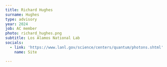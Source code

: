 ```yaml
---
title: Richard Hughes
surname: Hughes
type: advisory
year: 2024
job: AC member
photo: richard_hughes.png
subtitle: Los Alamos National Lab
socials:
  - link: 'https://www.lanl.gov/science/centers/quantum/photons.shtml'
    name: Site

---
```


